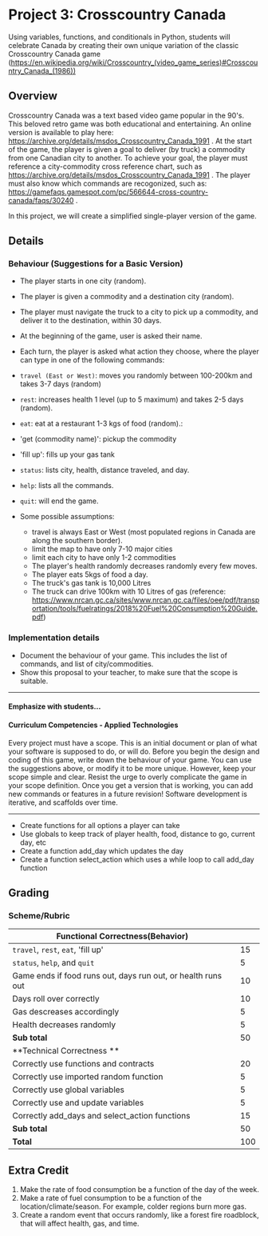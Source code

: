 # Project 3: Crosscountry Canada

Using variables, functions, and conditionals in Python, students will celebrate Canada by creating their own unique variation of the classic Crosscountry Canada game (https://en.wikipedia.org/wiki/Crosscountry_(video_game_series)#Crosscountry_Canada_(1986))

## Overview
Crosscountry Canada was a text based video game popular in the 90's.  This beloved retro game
was both educational and entertaining.  An online version is available to play here:  https://archive.org/details/msdos_Crosscountry_Canada_1991 .
At the start of the game, the player is given a goal to deliver (by truck) a commodity from one Canadian city to another.
To achieve your goal, the player must reference a city-commodity cross reference chart, such as https://archive.org/details/msdos_Crosscountry_Canada_1991 . 
The player must also know which commands are recogonized, such as: https://gamefaqs.gamespot.com/pc/566644-cross-country-canada/faqs/30240 .

In this project, we will create a simplified single-player version of the game. 

## Details 
### Behaviour (Suggestions for a Basic Version)
* The player starts in one city (random).
* The player is given a commodity and a destination city (random).
* The player must navigate the truck to a city to pick up a commodity, and deliver it to 
the destination, within 30 days. 
* At the beginning of the game, user is asked their name.
* Each turn, the player is asked what action they choose, where the player can type in one
of the following commands: 

* `travel (East or West)`: moves you randomly between 100-200km and takes 3-7 days (random)
* `rest`: increases health 1 level (up to 5 maximum) and takes 2-5 days (random).
* `eat`: eat at a restaurant 1-3 kgs of food  (random).:  
* 'get (commodity name)':  pickup the commodity
* 'fill up':  fills up your gas tank
* `status`: lists city, health, distance traveled, and day.
* `help`: lists all the commands.
* `quit`: will end the game.
* Some possible assumptions:
  - travel is always East or West (most populated regions in Canada are along the southern border).
  - limit the map to have only 7-10 major cities
  - limit each city to have only 1-2 commodities
  * The player's health randomly decreases randomly every few moves. 
  * The player eats 5kgs of food a day.
  * The truck's gas tank is 10,000 Litres
  * The truck can drive 100km with 10 Litres of gas (reference: https://www.nrcan.gc.ca/sites/www.nrcan.gc.ca/files/oee/pdf/transportation/tools/fuelratings/2018%20Fuel%20Consumption%20Guide.pdf)
  

### Implementation details 
* Document the behaviour of your game.  This includes the list of commands, and list of city/commodities.
* Show this proposal to your teacher, to make sure that the scope is suitable.

---
#### Emphasize with students...

#### Curriculum Competencies - Applied Technologies

Every project must have a scope.  This is an initial document or plan of what 
your software is supposed to do, or will do.   Before you begin the design and coding
of this game, write down the behaviour of your game.   You can use the suggestions
above, or modify it to be more unique.  However, keep your scope simple and clear. 
Resist the urge to overly complicate the game in your scope definition.  Once you
get a version that is working, you can add new commands or features in a future revision!  Software
development is iterative, and scaffolds over time.  

---

* Create functions for all options a player can take
* Use globals to keep track of player health, food, distance to go, current day, etc
* Create a function add_day which updates the day 
* Create a function select_action which uses a while loop to call add_day function

## Grading 
### Scheme/Rubric
| **Functional Correctness(Behavior)**                                |     |
| --------------------------------------------------------------- |-----|
| `travel`, `rest`, `eat`, 'fill up'                             | 15  |
| `status`, `help`, and `quit`                                    | 5  |
| Game ends if food runs out, days run out, or health runs out    | 10  |
| Days roll over correctly	                                      | 10  | 
| Gas descreases accordingly                                      | 5  | 
| Health decreases randomly	                                      | 5   | 
| **Sub total**                                                   | 50  |
| **Technical Correctness   **                                    |     |
| Correctly use functions and contracts                           | 20  |
| Correctly use imported random function                          | 5  |
| Correctly use global variables                                  | 5  |
| Correctly use and update variables                              | 5  |
| Correctly add_days and select_action functions                  | 15  |
| **Sub total**                                                   | 50  |
| **Total**                                                       | 100 |


## Extra Credit
1.  Make the rate of food consumption be a function of the day of the week.
2.  Make a rate of fuel consumption to be a function of the location/climate/season.  For example, colder regions burn more gas.
3. Create a random event that occurs randomly, like a forest fire roadblock, that will affect health, gas, and time.
